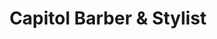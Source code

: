 ---
title: "Capitol Barber & Stylist"
url: /washington/capitol-barber-und-stylist/
shop: Friseur
---